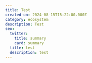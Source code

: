 ```yaml
---
title: Test
created-on: 2024-08-15T15:22:00.000Z
category: ecosystem
description: Test
seo:
  twitter:
    title: summary
    card: summary
  title: test
  description: test
---
```

